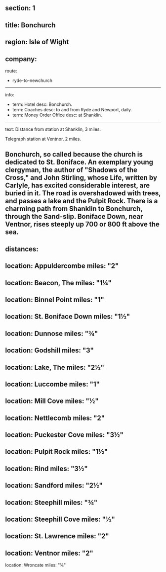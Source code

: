 section: 1
----
title: Bonchurch
----
region: Isle of Wight
----
company:
----
route:
- ryde-to-newchurch
----
info:
- term: Hotel
  desc: Bonchurch.
- term: Coaches
  desc: to and from Ryde and Newport, daily.
- term: Money Order Office
  desc: at Shanklin.
----
text: Distance from station at Shanklin, 3 miles.

Telegraph station at Ventnor, 2 miles.

Bonchurch, so called because the church is dedicated to St. Boniface. An exemplary young clergyman, the author of "Shadows of the Cross," and John Stirling, whose Life, written by Carlyle, has excited considerable interest, are buried in it. The road is overshadowed with trees, and passes a lake and the Pulpit Rock. There is a charming path from Shanklin to Bonchurch, through the Sand-slip. Boniface Down, near Ventnor, rises steeply up 700 or 800 ft above the sea.
----
distances:
-
  location: Appuldercombe
  miles: "2"
-
  location: Beacon, The
  miles: "1¼"
-
  location: Binnel Point
  miles: "1"
-
  location: St. Boniface Down
  miles: "1½"
-
  location: Dunnose
  miles: "¾"
-
  location: Godshill
  miles: "3"
-
  location: Lake, The
  miles: "2½"
-
  location: Luccombe
  miles: "1"
-
  location: Mill Cove
  miles: "½"
-
  location: Nettlecomb
  miles: "2"
-
  location: Puckester Cove
  miles: "3½"
-
  location: Pulpit Rock
  miles: "1½"
-
  location: Rind
  miles: "3½"
-
  location: Sandford
  miles: "2½"
-
  location: Steephill
  miles: "¾"
-
  location: Steephill Cove
  miles: "½"
-
  location: St. Lawrence
  miles: "2"
-
  location: Ventnor
  miles: "2"
-
  location: Wroncate
  miles: "¾"
